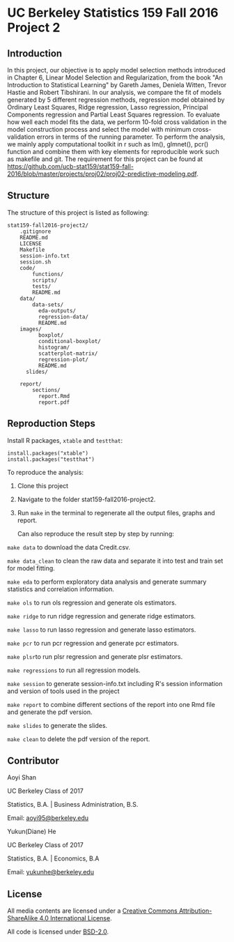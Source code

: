 # UC Berkeley Statistics 159 Fall 2016 Project 2

## Introduction

In this project, our objective is to apply model selection methods introduced in Chapter 6, Linear Model Selection and Regularization, from the book "An Introduction to Statistical Learning" by Gareth James, Deniela Witten, Trevor Hastie and Robert Tibshirani. In our analysis, we compare the fit of models generated by 5 different regression methods, regression model obtained by Ordinary Least Squares, Ridge regression, Lasso regression, Principal Components regression and Partial Least Squares regression. To evaluate how well each model fits the data, we perform 10-fold cross validation in the model construction process and select the model with minimum cross-validation errors in terms of the running parameter. To perform the analysis, we mainly apply computational toolkit in r such as lm(), glmnet(), pcr() function and combine them with key elements for reproducible work such as makefile and git. The requirement for this project can be found at https://github.com/ucb-stat159/stat159-fall-2016/blob/master/projects/proj02/proj02-predictive-modeling.pdf. 

## Structure

The structure of this project is listed as following:

```
stat159-fall2016-project2/
    .gitignore
    README.md
    LICENSE
    Makefile
    session-info.txt
    session.sh
    code/
        functions/
        scripts/
        tests/
        README.md
    data/
        data-sets/
	      eda-outputs/
	      regression-data/
	      README.md
    images/
	      boxplot/
	      conditional-boxplot/
	      histogram/
	      scatterplot-matrix/
	      regression-plot/
	      README.md
	  slides/
	      
    report/
        sections/
    	  report.Rmd
    	  report.pdf
```

## Reproduction Steps

Install R packages, `xtable` and `testthat`:

```
install.packages("xtable")
install.packages("testthat")
````

To reproduce the analysis:

1. Clone this project

2. Navigate to the folder stat159-fall2016-project2.

3. Run `make` in the terminal to regenerate all the output files, graphs and report. 

   Can also reproduce the result step by step by running:
 
  `make data` to download the data Credit.csv.
  
  `make data_clean` to clean the raw data and separate it into test and train set for model fitting.
  
  `make eda` to perform exploratory data analysis and generate summary statistics and correlation information.
 
  `make ols` to run ols regression and generate ols estimators.
  
  `make ridge` to run ridge regression and generate ridge estimators.
  
  `make lasso` to run lasso regression and generate lasso estimators.
  
  `make pcr` to run pcr regression and generate pcr estimators.
  
  `make plsr`to run plsr regression and generate plsr estimators.
 
  `make regressions` to run all regression models.
  
  `make session` to generate session-info.txt including R's session information and version of tools used in the project
  
  `make report` to combine different sections of the report into one Rmd file and generate the pdf version.
  
  `make slides` to generate the slides.
  
  `make clean` to delete the pdf version of the report. 


## Contributor

Aoyi Shan

UC Berkeley Class of 2017

Statistics, B.A. | Business Administration, B.S.

Email: aoyi95@berkeley.edu

Yukun(Diane) He

UC Berkeley Class of 2017

Statistics, B.A. | Economics, B.A

Email: yukunhe@berkeley.edu

## License

All media contents are licensed under a [Creative Commons Attribution-ShareAlike 4.0 International License](http://creativecommons.org/licenses/by-sa/4.0/).

All code is licensed under [BSD-2.0](https://opensource.org/licenses/BSD-2-Clause).